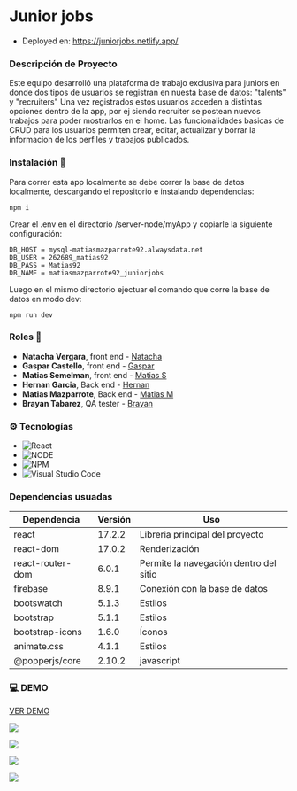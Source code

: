 

# Junior jobs
* Deployed en: https://juniorjobs.netlify.app/

### Descripción de Proyecto
Este equipo desarrolló una plataforma de trabajo exclusiva para juniors en donde dos tipos de usuarios se registran en nuesta base de datos: "talents" y "recruiters"
Una vez registrados estos usuarios acceden a distintas opciones dentro de la app, por ej siendo recruiter se postean nuevos trabajos para poder mostrarlos en el home.
Las funcionalidades basicas de CRUD para los usuarios permiten crear, editar, actualizar y  borrar la informacion de los perfiles y trabajos publicados.

### Instalación 🔧

Para correr esta app localmente se debe correr la base de datos localmente, descargando el repositorio e instalando dependencias: 
```
npm i
```

Crear el .env en el directorio /server-node/myApp y copiarle la siguiente configuración:

```
DB_HOST = mysql-matiasmazparrote92.alwaysdata.net
DB_USER = 262689_matias92
DB_PASS = Matias92
DB_NAME = matiasmazparrote92_juniorjobs
```


Luego en el mismo directorio ejectuar el comando que corre la base de datos en modo dev: 
```
npm run dev
```



### Roles 🚀

* **Natacha Vergara**, front end - [Natacha](https://www.linkedin.com/in/natacha-vergara)
* **Gaspar Castello**, front end - [Gaspar](https://www.linkedin.com/in/gaspar-castello-4860a9a7/)
* **Matias Semelman**, front end - [Matias S](https://www.linkedin.com/in/matias-semelman/)
* **Hernan Garcia**, Back end - [Hernan](https://www.linkedin.com/in/hernan-horacio-garcia/)
* **Matias Mazparrote**, Back end - [Matias M](https://www.linkedin.com/in/mat%C3%ADasmazparrotefeli%C3%BA/)
* **Brayan Tabarez**, QA tester - [Brayan](https://www.linkedin.com/in/brayan-tabares-52a243b5/) 

### :gear: Tecnologías

- ![React](https://img.shields.io/badge/react-%2320232a.svg?style=for-the-badge&logo=react&logoColor=%2361DAFB)
- ![NODE](https://img.shields.io/badge/NODE-%23000000.svg?style=for-the-badge&logo=node.js&logoColor=#00C7B7)
- ![NPM](https://img.shields.io/badge/NPM-%23000000.svg?style=for-the-badge&logo=npm&logoColor=white)
- ![Visual Studio Code](https://img.shields.io/badge/Visual%20Studio%20Code-0078d7.svg?style=for-the-badge&logo=visual-studio-code&logoColor=white)


### Dependencias usuadas


|  Dependencia |  Versión   | Uso  |
| ------------ | ------------ | ------------ |
| react  | 17.2.2   |  Libreria principal del proyecto   |
| react-dom  | 17.0.2   |  Renderización  |
| react-router-dom  |  6.0.1  | Permite la navegación dentro del sitio |
|  firebase | 8.9.1  | Conexión con la base de datos|
| bootswatch | 5.1.3  | Estilos|
| bootstrap  |  5.1.1 | Estilos|
|  bootstrap-icons | 1.6.0  | Íconos|
|  animate.css | 4.1.1  | Estilos|
| @popperjs/core  |  2.10.2 | javascript|

### :computer: DEMO 


[VER DEMO](https://juniorjobs.netlify.app "demo") 

![](https://firebasestorage.googleapis.com/v0/b/portfolio-c32fd.appspot.com/o/noCountry%2Flogin.png?alt=media&token=ef9acceb-3615-432b-8341-a181705f7dfe)

![](https://firebasestorage.googleapis.com/v0/b/portfolio-c32fd.appspot.com/o/noCountry%2Fregister.png?alt=media&token=22737284-4d5c-415c-9b9d-9e6caa7a2108)

![](https://firebasestorage.googleapis.com/v0/b/portfolio-c32fd.appspot.com/o/noCountry%2Ffqa.png?alt=media&token=e4730eb9-c1d3-4b99-8030-2d7da14421a6)

![](https://firebasestorage.googleapis.com/v0/b/portfolio-c32fd.appspot.com/o/noCountry%2FtalentCard.png?alt=media&token=f8d90ea2-4d91-466b-b6d8-382cb72cf885)


